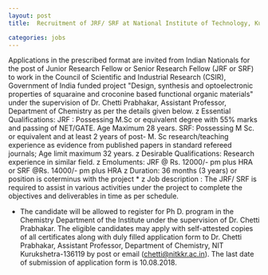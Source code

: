 ```yaml
---
layout: post
title:  Recruitment of JRF/ SRF at National Institute of Technology, Kurukshetra-136119 (Haryana) 

categories: jobs
---
```


Applications in the prescribed format are invited from Indian Nationals for the post of Junior Research Fellow or Senior Research Fellow (JRF or SRF) to work in the Council
of Scientific and Industrial Research (CSIR), Government of India funded project "Design, synthesis and optoelectronic properties of squaraine and croconine based
functional organic materials" under the supervision of Dr. Chetti Prabhakar, Assistant Professor, Department of Chemistry as per the details given below.
z Essential Qualifications: JRF : Possessing M.Sc or equivalent degree with 55% marks and passing of NET/GATE. Age Maximum 28 years.
SRF: Possessing M Sc. or equivalent and at least 2 years of post- M. Sc research/teaching experience as evidence from published papers in standard refereed journals;
Age limit maximum 32 years.
z Desirable Qualifications: Research experience in similar field.
z Emoluments: JRF @ Rs. 12000/- pm plus HRA or SRF @Rs. 14000/- pm plus HRA
z Duration: 36 months (3 years) or position is coterminus with the project *
z Job description : The JRF/ SRF is required to assist in various activities under the project to complete the objectives and deliverables in time as per schedule.
* The candidate will be allowed to register for Ph D. program in the Chemistry Department of the Institute under the supervision of Dr. Chetti Prabhakar.
The eligible candidates may apply with self-attested copies of all certificates along with duly filled application form to Dr. Chetti Prabhakar, Assistant Professor, Department of
Chemistry, NIT Kurukshetra-136119 by post or email (chetti@nitkkr.ac.in). The last date of submission of application form is 10.08.2018.

 
